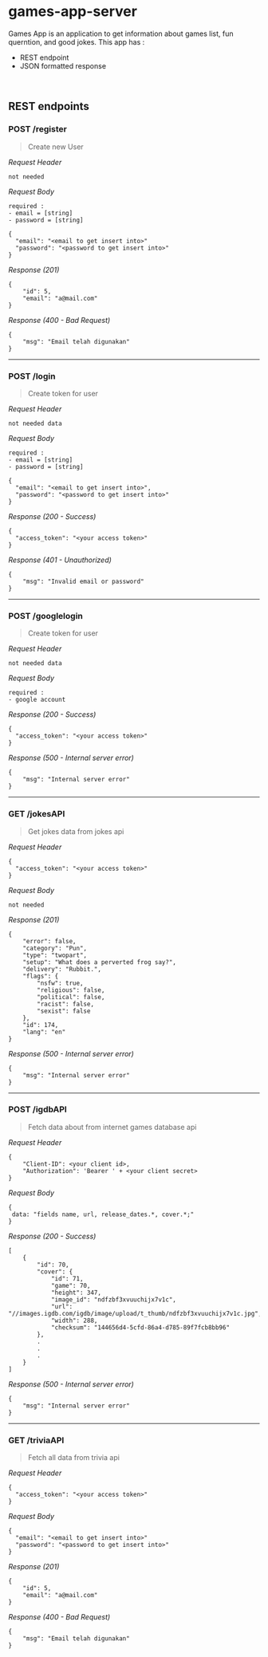 # games-app-server

Games App is an application to get information about games list, fun querntion, and good jokes. This app has : 
* REST endpoint 
* JSON formatted response

&nbsp;

## REST endpoints
### POST /register

> Create new User

_Request Header_
```
not needed
```

_Request Body_
```
required : 
- email = [string]
- password = [string]

{
  "email": "<email to get insert into>"
  "password": "<password to get insert into>"
}
```

_Response (201)_
```
{
    "id": 5,
    "email": "a@mail.com"
}
```

_Response (400 - Bad Request)_
```
{
    "msg": "Email telah digunakan"
}
```
---
### POST /login

> Create token for user

_Request Header_
```
not needed data
```

_Request Body_
```
required : 
- email = [string]
- password = [string]

{
  "email": "<email to get insert into>",
  "password": "<password to get insert into>"
}
```

_Response (200 - Success)_
```
{
  "access_token": "<your access token>"
}
```

_Response (401 - Unauthorized)_
```
{
    "msg": "Invalid email or password"
}
```

---
### POST /googlelogin

> Create token for user

_Request Header_
```
not needed data
```

_Request Body_
```
required : 
- google account
```

_Response (200 - Success)_
```
{
  "access_token": "<your access token>"
}
```

_Response (500 - Internal server error)_
```
{
    "msg": "Internal server error"
}
```

---
### GET /jokesAPI 

> Get jokes data from jokes api

_Request Header_
```
{
  "access_token": "<your access token>"
}
```

_Request Body_
```
not needed
```

_Response (201)_
```
{
    "error": false,
    "category": "Pun",
    "type": "twopart",
    "setup": "What does a perverted frog say?",
    "delivery": "Rubbit.",
    "flags": {
        "nsfw": true,
        "religious": false,
        "political": false,
        "racist": false,
        "sexist": false
    },
    "id": 174,
    "lang": "en"
}
```

_Response (500 - Internal server error)_
```
{
    "msg": "Internal server error"
}
```
---
### POST /igdbAPI

> Fetch data about from internet games database api

_Request Header_
```
{
    "Client-ID": <your client id>,
    "Authorization": 'Bearer ' + <your client secret>
}
```

_Request Body_
```
{
 data: "fields name, url, release_dates.*, cover.*;"
}
```

_Response (200 - Success)_
```
[
    {
        "id": 70,
        "cover": {
            "id": 71,
            "game": 70,
            "height": 347,
            "image_id": "ndfzbf3xvuuchijx7v1c",
            "url": "//images.igdb.com/igdb/image/upload/t_thumb/ndfzbf3xvuuchijx7v1c.jpg",
            "width": 288,
            "checksum": "144656d4-5cfd-86a4-d785-89f7fcb8bb96"
        },
        .
        .
        .
    }
]
```

_Response (500 - Internal server error)_
```
{
    "msg": "Internal server error"
}
```

---
### GET /triviaAPI

> Fetch all data from trivia api

_Request Header_
```
{
  "access_token": "<your access token>"
}
```

_Request Body_
```
{
  "email": "<email to get insert into>"
  "password": "<password to get insert into>"
}
```

_Response (201)_
```
{
    "id": 5,
    "email": "a@mail.com"
}
```

_Response (400 - Bad Request)_
```
{
    "msg": "Email telah digunakan"
}
```
